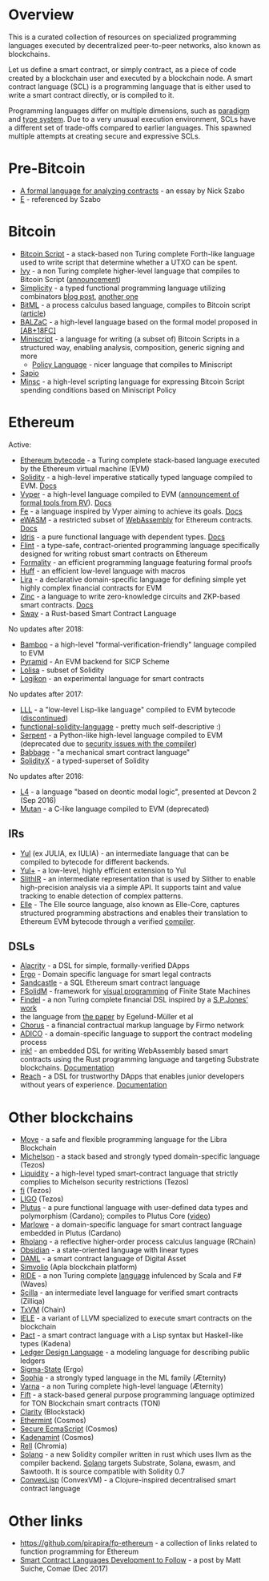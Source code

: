# Overview

This is a curated collection of resources on specialized programming languages executed by decentralized peer-to-peer networks, also known as blockchains.

Let us define a smart contract, or simply contract, as a piece of code created by a blockchain user and executed by a blockchain node. A smart contract language (SCL) is a programming language that is either used to write a smart contract directly, or is compiled to it.

Programming languages differ on multiple dimensions, such as [paradigm](https://en.wikipedia.org/wiki/Programming_paradigm) and [type system](https://en.wikipedia.org/wiki/Type_system). Due to a very unusual execution environment, SCLs have a different set of trade-offs compared to earlier languages. This spawned multiple attempts at creating secure and expressive SCLs.

# Pre-Bitcoin

* [A formal language for analyzing contracts](http://nakamotoinstitute.org/contract-language/) - an essay by Nick Szabo
* [E](http://www.erights.org/) - referenced by Szabo

# Bitcoin

* [Bitcoin Script](https://en.bitcoin.it/wiki/Script) - a stack-based non Turing complete Forth-like language used to write script that determine whether a UTXO can be spent.
* [Ivy](https://github.com/ivy-lang/ivy-bitcoin) - a non Turing complete higher-level language that compiles to Bitcoin Script ([announcement](https://blog.chain.com/ivy-for-bitcoin-a-smart-contract-language-that-compiles-to-bitcoin-script-bec06377141a))
* [Simplicity](https://github.com/ElementsProject/simplicity) - a typed functional programming language utilizing combinators [blog post](https://medium.com/@danrobinson/understanding-simplicity-implementing-a-smart-contract-language-in-30-lines-of-haskell-827521bfeb4d), [another one](https://iohk.io/blog/simplicity-and-michelson/)
* [BitML](https://github.com/bitml-lang/bitml-compiler) - a process calculus based language, compiles to Bitcoin script ([article](https://eprint.iacr.org/2018/122))
* [BALZaC](https://blockchain.unica.it/balzac/docs/) - a high-level language based on the formal model proposed in [[AB+18FC]](https://eprint.iacr.org/2017/1124.pdf)
* [Miniscript](http://bitcoin.sipa.be/miniscript/) - a language for writing (a subset of) Bitcoin Scripts in a structured way, enabling analysis, composition, generic signing and more
    * [Policy Language](http://diyhpl.us/wiki/transcripts/stanford-blockchain-conference/2019/miniscript/) - nicer language that compiles to Miniscript
* [Sapio](https://www.coindesk.com/this-new-coding-language-could-help-unlock-bitcoins-smart-contract-potential)
* [Minsc](https://min.sc/) - a high-level scripting language for expressing Bitcoin Script spending conditions based on Miniscript Policy


# Ethereum

Active:
* [Ethereum bytecode](https://ethervm.io/) - a Turing complete stack-based language executed by the Ethereum virtual machine (EVM)
* [Solidity](https://github.com/ethereum/solidity) - a high-level imperative statically typed language compiled to EVM. [Docs](https://solidity.readthedocs.io/en/latest/)
* [Vyper](https://github.com/vyperlang/vyper) - a high-level language compiled to EVM ([announcement of formal tools from RV](https://runtimeverification.com/blog/?p=617)). [Docs](https://vyper.readthedocs.io/en/latest/)
* [Fe](https://github.com/ethereum/fe) - a language inspired by Vyper aiming to achieve its goals. [Docs](https://fe.ethereum.org/docs/index.html)
* [eWASM](https://github.com/ewasm/design) - a restricted subset of [WebAssembly](http://webassembly.org/) for Ethereum contracts. [Docs](https://ewasm.readthedocs.io/en/mkdocs/)
* [Idris](https://github.com/idris-lang/Idris2) - a pure functional language with dependent types. [Docs](http://docs.idris-lang.org/en/latest/)
* [Flint](https://github.com/flintlang/flint) - a type-safe, contract-oriented programming language specifically designed for writing robust smart contracts on Ethereum
* [Formality](https://github.com/MaiaVictor/Formality) - an efficient programming language featuring formal proofs
* [Huff](https://github.com/AztecProtocol/huff) - an efficient low-level language with macros
* [Lira](https://github.com/etoroxlabs/lira) - a declarative domain-specific language for defining simple yet highly complex financial contracts for EVM
* [Zinc](https://github.com/matter-labs/zinc) - a language to write zero-knowledge circuits and ZKP-based smart contracts. [Docs](https://zinc.zksync.io/)
* [Sway](https://www.youtube.com/watch?v=S52ZsZ7rNOo) - a Rust-based Smart Contract Language

No updates after 2018:
* [Bamboo](https://github.com/pirapira/bamboo) - a high-level "formal-verification-friendly" language compiled to EVM
* [Pyramid](https://github.com/MichaelBurge/pyramid-scheme) - An EVM backend for SICP Scheme
* [Lolisa](https://arxiv.org/abs/1803.09885) - subset of Solidity
* [Logikon](https://github.com/logikon-lang/logikon) - an experimental language for smart contracts

No updates after 2017:
* [LLL](https://lll-docs.readthedocs.io/en/latest/) - a "low-level Lisp-like language" compiled to EVM bytecode ([discontinued](https://github.com/ethereum/solidity/blob/9abaa35d579ac982e77c811bbd007008f66cfd2e/Changelog.md#062-2020-01-27))
* [functional-solidity-language](https://github.com/raineorshine/functional-solidity-language) - pretty much self-descriptive :)
* [Serpent](https://github.com/ethereum/serpent/tree/ad53fa2a8a496448d58ef9137959b4a1e86b14d7) - a Python-like high-level language compiled to EVM (deprecated due to [security issues with the compiler](https://blog.zeppelin.solutions/serpent-compiler-audit-3095d1257929))
* [Babbage](https://medium.com/@chriseth/babbage-a-mechanical-smart-contract-language-5c8329ec5a0e) - "a mechanical smart contract language"
* [SolidityX](https://github.com/loomnetwork/solidityx-js) - a typed-superset of Solidity

No updates after 2016:
* [L4](https://youtu.be/Ufy8oM-Ou90) - a language "based on deontic modal logic", presented at Devcon 2 (Sep 2016)
* [Mutan](https://github.com/obscuren/mutan) - a C-like language compiled to EVM (deprecated)

## IRs
* [Yul](https://solidity.readthedocs.io/en/latest/yul.html) (ex JULIA, ex IULIA) - an intermediate language that can be compiled to bytecode for different backends.
* [Yul+](https://github.com/FuelLabs/yulp) - a low-level, highly efficient extension to Yul
* [SlithIR](https://github.com/crytic/slither/wiki/SlithIR) - an intermediate representation that is used by Slither to enable high-precision analysis via a simple API. It supports taint and value tracking to enable detection of complex patterns.
* [Elle](https://elle.readthedocs.io/en/latest/syntax.html#) - The Elle source language, also known as Elle-Core, captures structured programming abstractions and enables their translation to Ethereum EVM bytecode through a verified [compiler](https://elle.readthedocs.io/en/latest/implementation.html).

## DSLs

* [Alacrity](https://github.com/AlacrisIO/alacrity) - a DSL for simple, formally-verified DApps
* [Ergo](https://github.com/accordproject/ergo) - Domain specific language for smart legal contracts
* [Sandcastle](https://pegasys.tech/sandcastle-brings-sql-to-ethereum-smart-contracts/) - a SQL Ethereum smart contract language
* [FSolidM](https://github.com/anmavrid/smart-contracts/tree/FSMGenerator) - framework for [visual programming](https://cps-vo.org/group/smartcontracts) of Finite State Machines
* [Findel](https://github.com/cryptolu/findel) - a non Turing complete financial DSL inspired by a [S.P.Jones' work](https://www.microsoft.com/en-us/research/publication/composing-contracts-an-adventure-in-financial-engineering/)
* the language from [the paper](https://link.springer.com/article/10.1007/s12599-017-0507-z) by Egelund-Müller et al
* [Chorus](https://firmo.network/) - a financial contractual markup language by Firmo network
* [ADICO](https://papers.christopherfrantz.org/pdf/FrantzNowostawski2016_Smart_Contracts_nADICO.pdf) - a domain-specific language to support the contract modeling process
* [ink!](https://github.com/paritytech/ink) - an embedded DSL for writing WebAssembly based smart contracts using the Rust programming language and targeting Substrate blockchains. [Documentation](https://substrate.dev/docs/en/contracts/)
* [Reach](https://github.com/reach-sh/reach-lang) - a DSL for trustworthy DApps that enables junior developers without years of experience. [Documentation](https://docs.reach.sh/)

# Other blockchains

* [Move](https://developers.libra.org/docs/move-paper) - a safe and flexible programming language for the Libra Blockchain 
* [Michelson](http://www.michelson-lang.com/) - a stack based and strongly typed domain-specific language (Tezos)
* [Liquidity](http://www.liquidity-lang.org/) - a high-level typed smart-contract language that strictly complies to Michelson security restrictions (Tezos)
* [fi](https://github.com/TezTech/fi) (Tezos)
* [LIGO](https://medium.com/tezos/introducing-ligo-a-new-smart-contract-language-for-tezos-233fa17f21c7) (Tezos)
* [Plutus](https://github.com/input-output-hk/plutus) - a pure functional language with user-defined data types and polymorphism (Cardano); compiles to Plutus Core ([video](https://youtu.be/IqA-mI2olFA)) 
* [Marlowe](https://iohk.io/en/blog/posts/2018/12/11/marlowe-financial-contracts-on-blockchain/) - a domain-specific language for smart contract language embedded in Plutus (Cardano)
* [Rholang](https://github.com/rchain/rchain/tree/master/rholang) - a reflective higher-order process calculus language (RChain)
* [Obsidian](https://mcoblenz.github.io/Obsidian/) - a state-oriented language with linear types
* [DAML](https://daml.com/) - a smart contract language of Digital Asset
* [Simvolio](https://apla.io/) (Apla blockchain platform)
* [RIDE](https://wavesplatform.com/files/docs/white_paper_waves_smart_contracts.pdf) - a non Turing complete [language](https://docs.wavesplatform.com/en/technical-details/ride-language.html) infulenced by Scala and F# (Waves)
* [Scilla](https://scilla-lang.org) - an intermediate level language for verified smart contracts (Zilliqa)
* [TxVM](https://github.com/chain/txvm) (Chain)
* [IELE](https://github.com/runtimeverification/iele-semantics) - a variant of LLVM specialized to execute smart contracts on the blockchain
* [Pact](https://pact-language.readthedocs.io/en/stable/) - a smart contract language with a Lisp syntax but Haskell-like types (Kadena)
* [Ledger Design Language](https://eprint.iacr.org/2018/416) - a modeling language for describing public ledgers
* [Sigma-State](https://github.com/ScorexFoundation/sigmastate-interpreter) (Ergo)
* [Sophia](https://github.com/aeternity/protocol/blob/master/contracts/sophia.md) - a strongly typed language in the ML family (Æternity)
* [Varna](https://github.com/aeternity/protocol/blob/master/contracts/varna.md) - a non Turing complete high-level language (Æternity)
* [Fift](https://test.ton.org/fiftbase.pdf) - a stack-based general purpose programming language optimized for TON Blockchain smart contracts (TON)
* [Clarity](https://blog.blockstack.org/introducing-clarity-the-language-for-predictable-smart-contracts/) (Blockstack)
* [Ethermint](https://github.com/cosmos/ethermint) (Cosmos)
* [Secure EcmaScript](https://www.coindesk.com/cosmos-will-have-3-coding-languages-heres-why-that-matters-for-ethereum) (Cosmos)
* [Kadenamint](https://www.coindesk.com/cosmos-will-have-3-coding-languages-heres-why-that-matters-for-ethereum) (Cosmos)
* [Rell](https://rell.chromia.com/en/master/) (Chromia)
* [Solang](https://github.com/hyperledger-labs/solang) - a new Solidity compiler written in rust which uses llvm as the compiler backend. [Solang](https://solang.readthedocs.io/en/latest/) targets Substrate, Solana, ewasm, and Sawtooth. It is source compatible with Solidity 0.7
* [ConvexLisp](https://convex.world/cvm/data-types) (ConvexVM) - a Clojure-inspired decentralised smart contract language

# Other links

* https://github.com/pirapira/fp-ethereum - a collection of links related to function programming for Ethereum
* [Smart Contract Languages Development to Follow](https://blog.comae.io/smart-contract-languages-development-to-follow-992e30774b39) - a post by Matt Suiche, Comae (Dec 2017)
